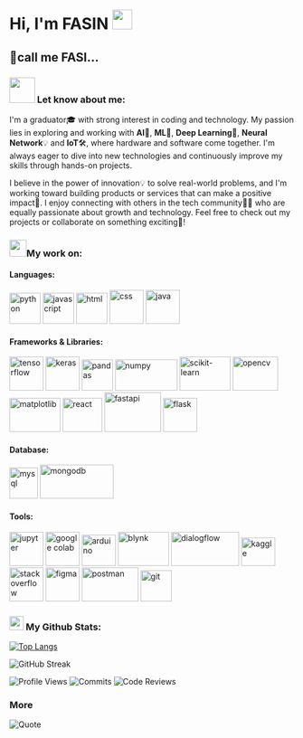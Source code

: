 # Hi, I'm FASIN <img src="https://github.com/TheDudeThatCode/TheDudeThatCode/blob/master/Assets/Hi.gif" width="35" />

## 🤙call me FASI...

### <img src="https://github.com/TheDudeThatCode/TheDudeThatCode/blob/master/Assets/Developer.gif" width="45" /> Let know about me:

I'm a graduator🎓 with strong interest in coding and technology. My passion lies in exploring and working with **AI**🤖, **ML**🧠, **Deep Learning**🌌, **Neural Network**💡 and **IoT**🛠, where hardware and software come together. I'm always eager to dive into new technologies and continuously improve my skills through hands-on projects.

I believe in the power of innovation💡 to solve real-world problems, and I'm working toward building products or services that can make a positive impact💫. I enjoy connecting with others in the tech community👯‍♂️ who are equally passionate about growth and technology. Feel free to check out my projects or collaborate on something exciting👀!

### <img src="https://media.giphy.com/media/WUlplcMpOCEmTGBtBW/giphy.gif" width="30">My work on:

#### Languages:
<p>
        <img src="https://www.vectorlogo.zone/logos/python/python-icon.svg" alt="python" width="55" height="55"/>   
        <img src="https://upload.vectorlogo.zone/logos/javascript/images/239ec8a4-163e-4792-83b6-3f6d96911757.svg" alt="javascript" width="55" height="55"/>   
        <img src="https://www.vectorlogo.zone/logos/w3_html5/w3_html5-icon.svg" alt="html" width="55" height="55"/>   
        <img src="https://upload.wikimedia.org/wikipedia/commons/d/d5/CSS3_logo_and_wordmark.svg" alt="css" width="60" height="60"/>   
        <img src="https://upload.wikimedia.org/wikipedia/en/3/30/Java_programming_language_logo.svg" alt="java" width="60" height="60"/>   
        
#### Frameworks & Libraries:
<p>
        <img src="https://upload.wikimedia.org/wikipedia/commons/2/2d/Tensorflow_logo.svg" alt="tensorflow" width="60" height="60"/>      
        <img src="https://upload.wikimedia.org/wikipedia/commons/a/ae/Keras_logo.svg" alt="keras" width="60" height="60"/>       
        <img src="https://encrypted-tbn0.gstatic.com/images?q=tbn:ANd9GcStQa0p7RCejEFJ3r4HUVFcI3R4Wh89UwtszB7-RBvPXQ&s" alt="pandas" width="55" height="55"/>      
        <img src="https://github.com/user-attachments/assets/d924fb17-786b-478d-bb2d-7f7fecbc03e1" alt="numpy" width="110" height="55"/>      
        <img src="https://upload.wikimedia.org/wikipedia/commons/0/05/Scikit_learn_logo_small.svg" alt="scikit-learn" width="90" height="60"/>         
        <img src="https://github.com/user-attachments/assets/a2497c20-31b1-4eae-928d-ba01fd7ffe95" alt="opencv" width="80" height="60"/>        
        <img src="https://github.com/user-attachments/assets/a6cd34c2-ddd1-4f6c-be9d-21451120b864" alt="matplotlib" width="90" height="60"/>       
        <img src="https://upload.wikimedia.org/wikipedia/commons/a/a7/React-icon.svg" alt="react" width="70" height="60"/>       
        <img src="https://fastapi.tiangolo.com/img/logo-margin/logo-teal.png" alt="fastapi" width="100" height="70"/>     
        <img src="https://github.com/user-attachments/assets/1ef0848a-77a1-4df8-8238-c7b0dfe414b4" alt="flask" width="60" height="60"/>      
        
#### Database:
<p>
        <img src="https://www.vectorlogo.zone/logos/mysql/mysql-icon.svg" alt="mysql" width="50" height="55" />               
        <img src="https://github.com/user-attachments/assets/c2b8b8db-d343-4ab5-8843-31cd4af5d492" alt="mongodb" width="130" height="60"/>   
        
 #### Tools:
 <p>
         <img src="https://jupyter.org/assets/homepage/main-logo.svg" alt="jupyter" width="60" height="60"/>   
         <img src="https://upload.wikimedia.org/wikipedia/commons/d/d0/Google_Colaboratory_SVG_Logo.svg" alt="google colab" width="60" height="60"/>   
         <img src="https://upload.wikimedia.org/wikipedia/commons/8/87/Arduino_Logo.svg" alt="arduino" width="60" height="55"/>
         <img src="https://github.com/user-attachments/assets/a4d7df37-9388-4798-b023-d7f21eadc118" alt="blynk" width="90" height="60"/>
         <img src="https://github.com/user-attachments/assets/8ad8ca8e-fece-421f-b167-7e630f3ffb16" alt="dialogflow" width="120" height="60"/>   
         <img src="https://upload.wikimedia.org/wikipedia/commons/7/7c/Kaggle_logo.png" alt="kaggle" width="60" height="50"/>   
         <img src="https://upload.wikimedia.org/wikipedia/commons/e/ef/Stack_Overflow_icon.svg" alt="stackoverflow" width="60" height="60"/>   
         <img src="https://upload.wikimedia.org/wikipedia/commons/3/33/Figma-logo.svg" alt="figma" width="60" height="60"/>   
         <img src="https://github.com/user-attachments/assets/2ebb484a-286d-4fc2-ab7e-ef18d8262cd4" alt="postman" width="100" height="60"/>     
         <img src="https://www.vectorlogo.zone/logos/git-scm/git-scm-icon.svg" alt="git" width="55" height="55"/>    <br>
         
         
### <img src='https://media1.giphy.com/media/du3J3cXyzhj75IOgvA/giphy.gif?cid=ecf05e47x2g034i9pzwtzzsd3xgg2w9nr94t4tflbbgo3008&rid=giphy.gif' width='25' /> My Github Stats:
[![Top Langs](https://github-readme-stats.vercel.app/api/top-langs/?username=apoorvtyagi&layout=compact&text_color=daf7dc&bg_color=151515&hide=css,html,php)](https://github.com/fasinfasi/github-readme-stats)<br>

![GitHub Streak](https://github-readme-streak-stats.herokuapp.com/?user=fasinfasi&theme=radical)

![Profile Views](https://komarev.com/ghpvc/?username=fasinfasi&color=blueviolet)
![Commits](https://badgen.net/badge/Commits/200+/green)
![Code Reviews](https://badgen.net/badge/Code%20Reviews/50+/purple)

### More

![Quote](https://quotes-github-readme.vercel.app/api?type=horizontal&theme=radical)



